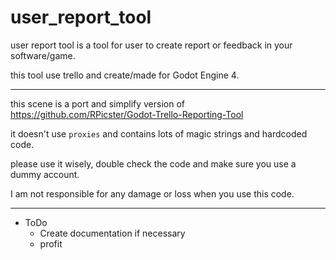 # user_report_tool
 user report tool is a tool for user to create report or feedback in your software/game.

 this tool use trello and create/made for Godot Engine 4.

 ----

 this scene is a port and simplify version of https://github.com/RPicster/Godot-Trello-Reporting-Tool

 it doesn't use `proxies` and contains lots of magic strings and hardcoded code.

please use it wisely, double check the code and make sure you use a dummy account.

I am not responsible for any damage or loss when you use this code.

----

- ToDo
    - Create documentation if necessary
    - profit
